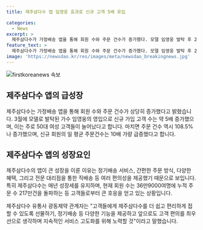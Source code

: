 ```yaml
---
title: 제주삼다수 앱 임영웅 효과로 신규 고객 5배 유입

categories:
  - News
excerpt: >
  제주삼다수가 가정배송 앱을 통해 회원 수와 주문 건수가 증가했다. 모델 임영웅 발탁 후 2주간 신규 가입 고객 수는 약 5배 늘었고, 특히 50대 여성 고객이 많았다. 주문 건수도 108.5% 증가하며 정기배송 서비스 등의 혜택이 호응을 얻고 있다. 앱은 회원 수 36만9000명, 누적 주문 수 217만건을 기록하며 소비자들에게 편의를 제공하고 있다. 계속해서 고객 편의를 위해 노력할 것으로 전망된다.
feature_text: >
  제주삼다수가 가정배송 앱을 통해 회원 수와 주문 건수가 증가했다. 모델 임영웅 발탁 후 2주간 신규 가입 고객 수는 약 5배 늘었고, 특히 50대 여성 고객이 많았다. 주문 건수도 108.5% 증가하며 정기배송 서비스 등의 혜택이 호응을 얻고 있다. 앱은 회원 수 36만9000명, 누적 주문 수 217만건을 기록하며 소비자들에게 편의를 제공하고 있다. 계속해서 고객 편의를 위해 노력할 것으로 전망된다.
image: 'https://newsdao.kr/res/images/meta/newsdao_breakingnews.jpg'
---
```


<p><img src="https://newsdao.kr/res/images/meta/newsdao_breakingnews.jpg" alt="firstkoreanews 속보" /></p>

<h2 data-ke-size="size26">제주삼다수 앱의 급성장</h2>

<p data-ke-size="size16">제주삼다수는 가정배송 앱을 통해 회원 수와 주문 건수가 상당히 증가했다고 밝혔습니다. 3월에 모델로 발탁된 가수 임영웅의 영입으로 신규 가입 고객 수는 약 5배 증가했으며, 이는 주로 50대 여성 고객들이 늘어났다고 합니다. 마치면 주문 건수 역시 108.5%나 증가했으며, 신규 회원의 일 평균 주문건수는 10배 가량 급증했다고 합니다.</p>

<h2 data-ke-size="size26">제주삼다수 앱의 성장요인</h2>

<p data-ke-size="size16">제주삼다수의 앱이 큰 성장을 이룬 이유는 정기배송 서비스, 간편한 주문 방식, 다양한 혜택, 그리고 전문 대리점을 통한 직배송 등 여러 편의성을 제공했기 때문으로 보입니다. 특히 제주삼다수는 매년 성장세를 유지하며, 현재 회원 수는 36만9000여명에 누적 주문 수 217만건을 돌파하는 등 고객들로부터 큰 호응을 얻고 있는 상황입니다.</p>

<p data-ke-size="size16">제주삼다수 유통사 광동제약 관계자는 "고객들에게 제주삼다수를 더 쉽고 편리하게 접할 수 있도록 선물하기, 정기배송 등 다양한 기능을 제공하고 앞으로도 고객 편의를 최우선으로 생각하며 지속적인 서비스 고도화를 위해 노력할 것"이라고 말했습니다.</p>

